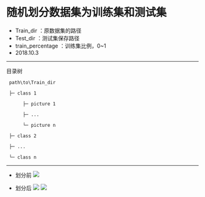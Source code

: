 # 随机划分数据集为训练集和测试集
* Train_dir ：原数据集的路径
* Test_dir ：测试集保存路径
* train_percentage ：训练集比例，0~1
* 2018.10.3
***
目录树

     path\to\Train_dir

     ├─ class 1

          ├─ picture 1
   
          ├─ ...
          
          └─ picture n

     ├─ class 2

     ├─ ...

     └─ class n
***
* 划分前
![](https://github.com/Leotemp/mymarkdownphoto/raw/master/devision_img/a.png)

* 划分后
![](https://github.com/Leotemp/mymarkdownphoto/raw/master/devision_img/b.png)
![](https://github.com/Leotemp/mymarkdownphoto/raw/master/devision_img/c.png)
